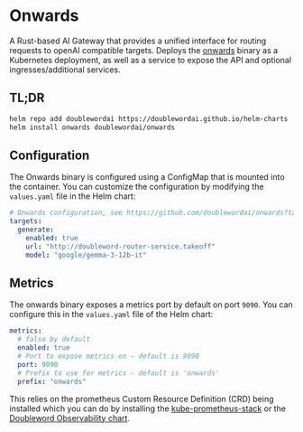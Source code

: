 # Onwards

A Rust-based AI Gateway that provides a unified interface for routing requests to openAI compatible targets. Deploys the [onwards](https://github.com/doublewordai/onwards) binary as a Kubernetes deployment, as well as a service to expose the API and optional ingresses/additional services.

## TL;DR

```bash
helm repo add doublewordai https://doublewordai.github.io/helm-charts
helm install onwards doublewordai/onwards
```

## Configuration

The Onwards binary is configured using a ConfigMap that is mounted into the container. You can customize the configuration by modifying the `values.yaml` file in the Helm chart:

```yaml
# Onwards configuration, see https://github.com/doublewordai/onwards?tab=readme-ov-file#quickstart for more information.
targets:
  generate:
    enabled: true
    url: "http://doubleword-router-service.takeoff"
    model: "google/gemma-3-12b-it"
```

## Metrics

The onwards binary exposes a metrics port by default on port `9090`. You can configure this in the `values.yaml` file of the Helm chart:

```yaml
metrics:
  # false by default
  enabled: true
  # Port to expose metrics on - default is 9090
  port: 9090
  # Prefix to use for metrics - default is 'onwards'
  prefix: "onwards"
```

This relies on the prometheus Custom Resource Definition (CRD) being installed which you can do by installing the [kube-prometheus-stack](https://github.com/prometheus-operator/kube-prometheus) or the [Doubleword Observability chart](../observability/README.md).
